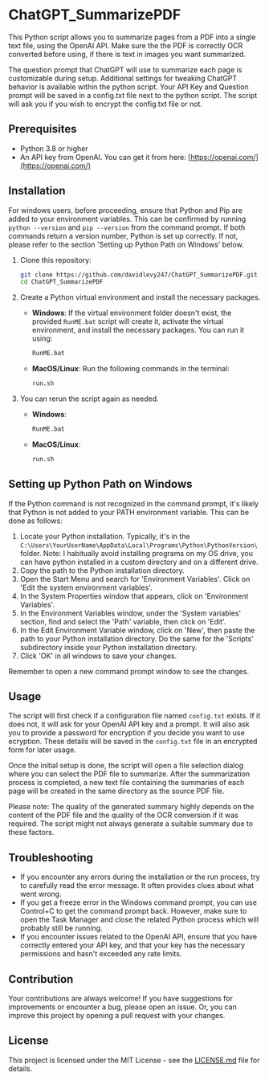 # ChatGPT_SummarizePDF

This Python script allows you to summarize pages from a PDF into a single text file, using the OpenAI API. 
Make sure the the PDF is correctly OCR converted before using, if there is text in images you want summarized.

The question prompt that ChatGPT will use to summarize each page is customizable during setup.
Additional settings for tweaking ChatGPT behavior is available within the python script.
Your API Key and Question prompt will be saved in a config.txt file next to the python script.
The script will ask you if you wish to encrypt the config.txt file or not.

## Prerequisites

- Python 3.8 or higher
- An API key from OpenAI. You can get it from here: [https://openai.com/](https://openai.com/)

## Installation

For windows users, before proceeding, ensure that Python and Pip are added to your environment variables. This can be confirmed by running `python --version` and `pip --version` from the command prompt. If both commands return a version number, Python is set up correctly. If not, please refer to the section 'Setting up Python Path on Windows' below.

1. Clone this repository:
    ```sh
    git clone https://github.com/davidlevy247/ChatGPT_SummarizePDF.git
    cd ChatGPT_SummarizePDF
    ```

2. Create a Python virtual environment and install the necessary packages. 

    - **Windows**:
        If the virtual environment folder doesn't exist, the provided `RunME.bat` script will create it, activate the virtual environment, and install the necessary packages. You can run it using:
        ```sh
        RunME.bat
        ```
    - **MacOS/Linux**:
        Run the following commands in the terminal:
        ```sh
        run.sh
        ```

3. You can rerun the script again as needed. 
    - **Windows**:
        ```sh
        RunME.bat
        ```
    - **MacOS/Linux**:
        ```sh
        run.sh
        ```

## Setting up Python Path on Windows

If the Python command is not recognized in the command prompt, it's likely that Python is not added to your PATH environment variable. This can be done as follows:

1. Locate your Python installation. Typically, it's in the `C:\Users\YourUserName\AppData\Local\Programs\Python\PythonVersion\` folder. Note: I habitually avoid installing programs on my OS drive, you can have python installed in a custom directory and on a different drive.
2. Copy the path to the Python installation directory.
3. Open the Start Menu and search for 'Environment Variables'. Click on 'Edit the system environment variables'.
4. In the System Properties window that appears, click on 'Environment Variables'.
5. In the Environment Variables window, under the 'System variables' section, find and select the 'Path' variable, then click on 'Edit'.
6. In the Edit Environment Variable window, click on 'New', then paste the path to your Python installation directory. Do the same for the 'Scripts' subdirectory inside your Python installation directory.
7. Click 'OK' in all windows to save your changes.

Remember to open a new command prompt window to see the changes.

## Usage

The script will first check if a configuration file named `config.txt` exists. If it does not, it will ask for your OpenAI API key and a prompt. It will also ask you to provide a password for encryption if you decide you want to use ecryption. These details will be saved in the `config.txt` file in an encrypted form for later usage.

Once the initial setup is done, the script will open a file selection dialog where you can select the PDF file to summarize. After the summarization process is completed, a new text file containing the summaries of each page will be created in the same directory as the source PDF file.

Please note: The quality of the generated summary highly depends on the content of the PDF file and the quality of the OCR conversion if it was required. The script might not always generate a suitable summary due to these factors.

## Troubleshooting

- If you encounter any errors during the installation or the run process, try to carefully read the error message. It often provides clues about what went wrong.
- If you get a freeze error in the Windows command prompt, you can use Control+C to get the command prompt back. However, make sure to open the Task Manager and close the related Python process which will probably still be running.
- If you encounter issues related to the OpenAI API, ensure that you have correctly entered your API key, and that your key has the necessary permissions and hasn't exceeded any rate limits.

## Contribution

Your contributions are always welcome! If you have suggestions for improvements or encounter a bug, please open an issue. Or, you can improve this project by opening a pull request with your changes.

## License

This project is licensed under the MIT License - see the [LICENSE.md](LICENSE.md) file for details.
